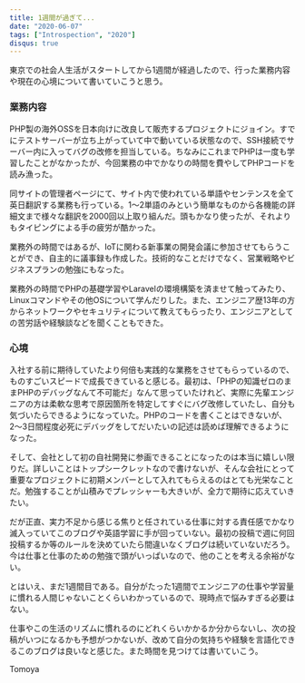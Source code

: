 ```yaml
---
title: 1週間が過ぎて...
date: "2020-06-07"
tags: ["Introspection", "2020"]
disqus: true
---
```


東京での社会人生活がスタートしてから1週間が経過したので、行った業務内容や現在の心境について書いていこうと思う。

### 業務内容
PHP製の海外OSSを日本向けに改良して販売するプロジェクトにジョイン。すでにテストサーバーが立ち上がっていて中で動いている状態なので、SSH接続でサーバー内に入ってバグの改修を担当している。ちなみにこれまでPHPは一度も学習したことがなかったが、今回業務の中でかなりの時間を費やしてPHPコードを読み漁った。

同サイトの管理者ページにて、サイト内で使われている単語やセンテンスを全て英日翻訳する業務も行っている。1〜2単語のみという簡単なものから各機能の詳細文まで様々な翻訳を2000回以上取り組んだ。頭もかなり使ったが、それよりもタイピングによる手の疲労が酷かった。

業務外の時間ではあるが、IoTに関わる新事業の開発会議に参加させてもらうことができ、自主的に議事録も作成した。技術的なことだけでなく、営業戦略やビジネスプランの勉強にもなった。

業務外の時間でPHPの基礎学習やLaravelの環境構築を済ませて触ってみたり、Linuxコマンドやその他OSについて学んだりした。また、エンジニア歴13年の方からネットワークやセキュリティについて教えてもらったり、エンジニアとしての苦労話や経験談などを聞くこともできた。

### 心境
入社する前に期待していたより何倍も実践的な業務をさせてもらっているので、ものすごいスピードで成長できていると感じる。最初は、「PHPの知識ゼロのままPHPのデバッグなんて不可能だ」なんて思っていたけれど、実際に先輩エンジニアの方は柔軟な思考で原因箇所を特定してすぐにバグ改修していたし、自分も気づいたらできるようになっていた。PHPのコードを書くことはできないが、2〜3日間程度必死にデバッグをしてだいたいの記述は読めば理解できるようになった。

そして、会社として初の自社開発に参画できることになったのは本当に嬉しい限りだ。詳しいことはトップシークレットなので書けないが、そんな会社にとって重要なプロジェクトに初期メンバーとして入れてもらえるのはとても光栄なことだ。勉強することが山積みでプレッシャーも大きいが、全力で期待に応えていきたい。

だが正直、実力不足から感じる焦りと任されている仕事に対する責任感でかなり滅入っていてこのブログや英語学習に手が回っていない。最初の投稿で週に何回投稿するか等のルールを決めていたら間違いなくブログは続いていないだろう。今は仕事と仕事のための勉強で頭がいっぱいなので、他のことを考える余裕がない。

とはいえ、まだ1週間目である。自分がたった1週間でエンジニアの仕事や学習量に慣れる人間じゃないことくらいわかっているので、現時点で悩みすぎる必要はない。

仕事やこの生活のリズムに慣れるのにどれくらいかかるか分からないし、次の投稿がいつになるかも予想がつかないが、改めて自分の気持ちや経験を言語化できるこのブログは良いなと感じた。また時間を見つけては書いていこう。

Tomoya
